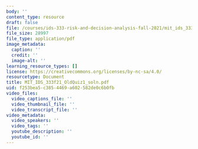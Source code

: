 ```yaml
---
body: ''
content_type: resource
draft: false
file: /courses/ids-333-risk-and-decision-analysis-fall-2021/mit_ids_333f21_oldquiz1_soln.pdf
file_size: 28997
file_type: application/pdf
image_metadata:
  caption: ''
  credit: ''
  image-alt: ''
learning_resource_types: []
license: https://creativecommons.org/licenses/by-nc-sa/4.0/
resourcetype: Document
title: MIT_IDS_333f21_OldQuiz1_soln.pdf
uid: f253bea5-c385-4469-a602-582de0c6b0fb
video_files:
  video_captions_file: ''
  video_thumbnail_file: ''
  video_transcript_file: ''
video_metadata:
  video_speakers: ''
  video_tags: ''
  youtube_description: ''
  youtube_id: ''
---
```

